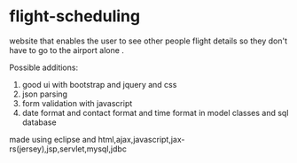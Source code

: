 # flight-scheduling
website that enables the user to see other people flight details so they don't have to go to the airport alone . 

Possible additions: 
1) good ui with bootstrap and jquery and css
2) json parsing
3) form validation with javascript
4) date format and contact format and time format in model classes and sql database

made using eclipse and html,ajax,javascript,jax-rs(jersey),jsp,servlet,mysql,jdbc
